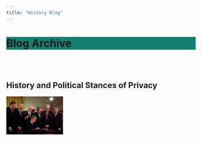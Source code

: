 ```yaml
---
title: "History Blog"
---
```


<div style="width:100%;height:20%;background-color:#157f71;">
  <h1>Blog Archive</h1>
</div>
<br><br>

<h2>History and Political Stances of Privacy</h2>

<img id="bush" src="assets/pres-bush-patriot.jpg" style="width:30%;height:20%;">


